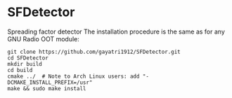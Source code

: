 # SFDetector
Spreading factor detector
The installation procedure is the same as for any GNU Radio OOT module:

```
git clone https://github.com/gayatri1912/SFDetector.git
cd SFDetector
mkdir build
cd build
cmake ../  # Note to Arch Linux users: add "-DCMAKE_INSTALL_PREFIX=/usr"
make && sudo make install
```

